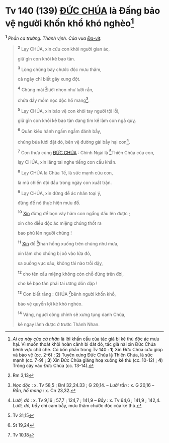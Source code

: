 # Tv 140 (139) [ĐỨC CHÚA]() là Đấng bảo vệ người khốn khổ khó nghèo[^1-3fb06250-7b09-4f3b-9ea1-30ac752078f1]
<sup><b>1</b></sup> *Phần ca trưởng. Thánh vịnh. Của vua [Đa-vít]().*

> <sup><b>2</b></sup> Lạy CHÚA, xin cứu con khỏi người gian ác,
>
> giữ gìn con khỏi kẻ bạo tàn.
>
> <sup><b>3</b></sup> Lòng chúng bày chước độc mưu thâm,
>
> cả ngày chỉ biết gây xung đột.
>
> <sup><b>4</b></sup> Chúng mài [^1@-3fb06250-7b09-4f3b-9ea1-30ac752078f1]lưỡi nhọn như lưỡi rắn,
>
> chứa đầy mồm nọc độc hổ mang[^2-3fb06250-7b09-4f3b-9ea1-30ac752078f1].
>
> <sup><b>5</b></sup> Lạy CHÚA, xin bảo vệ con khỏi tay người tội lỗi,
>
> giữ gìn con khỏi kẻ bạo tàn đang tìm kế làm con ngã quỵ.
>
> <sup><b>6</b></sup> Quân kiêu hãnh ngấm ngầm đánh bẫy,
>
> chúng bủa lưới đặt dò, bên vệ đường gài bẫy hại con[^3-3fb06250-7b09-4f3b-9ea1-30ac752078f1].
>
> <sup><b>7</b></sup> Con thưa cùng [ĐỨC CHÚA]() : Chính Ngài là [^2@-3fb06250-7b09-4f3b-9ea1-30ac752078f1]Thiên Chúa của con,
>
> lạy CHÚA, xin lắng tai nghe tiếng con cầu khẩn.
>
> <sup><b>8</b></sup> Lạy CHÚA là Chúa Tể, là sức mạnh cứu con,
>
> là mũ chiến đội đầu trong ngày con xuất trận.
>
> <sup><b>9</b></sup> Lạy CHÚA, xin đừng để ác nhân toại ý,
>
> đừng để nó thực hiện mưu đồ.
>
> <sup><b>10</b></sup> [Xin]() đừng để bọn vây hãm con ngẩng đầu lên được ;
>
> xin cho điều độc ác miệng chúng thốt ra
>
> bao phủ lên người chúng !
>
> <sup><b>11</b></sup> [Xin]() đổ [^3@-3fb06250-7b09-4f3b-9ea1-30ac752078f1]than hồng xuống trên chúng như mưa,
>
> xin làm cho chúng bị xô vào lửa đỏ,
>
> sa xuống vực sâu, không tài nào trỗi dậy,
>
> <sup><b>12</b></sup> cho tên xấu miệng không còn chỗ đứng trên đời,
>
> cho kẻ bạo tàn phải tai ương dồn dập !
>
> <sup><b>13</b></sup> Con biết rằng : CHÚA [^4@-3fb06250-7b09-4f3b-9ea1-30ac752078f1]bênh người khốn khổ,
>
> bảo vệ quyền lợi kẻ khó nghèo.
>
> <sup><b>14</b></sup> Vâng, người công chính sẽ xưng tụng danh Chúa,
>
> kẻ ngay lành được ở trước Thánh Nhan.

[^1-3fb06250-7b09-4f3b-9ea1-30ac752078f1]: *Ai ca này của cá nhân* là lời khẩn cầu của tác giả bị kẻ thù độc ác mưu hại. Vì muốn thoát khỏi hoàn cảnh bi đát đó, tác giả nài xin Đức Chúa bênh vực chở che. Có bốn phần trong Tv 140 : **1**) Xin Đức Chúa cứu giúp và bảo vệ (cc. 2-6) ; **2**) Tuyên xưng Đức Chúa là Thiên Chúa, là sức mạnh (cc. 7-9) ; **3**) Xin Đức Chúa giáng hoạ xuống kẻ thù (cc. 10-12) ; **4**) Trông cậy vào Đức Chúa (cc. 13-14).
[^2-3fb06250-7b09-4f3b-9ea1-30ac752078f1]: *Nọc độc* : x. Tv 58,5 ; Đnl 32,24.33 ; G 20,14. – *Lưỡi rắn* : x. G 20,16 – *Rắn, hổ mang* : x. Cn 23,32.
[^3-3fb06250-7b09-4f3b-9ea1-30ac752078f1]: *Lưới, dò* : x. Tv 9,16 ; 57,7 ; 124,7 ; 141,9 – *Bẫy* : x. Tv 64,6 ; 141,9 ; 142,4. *Lưới, dò, bẫy* chỉ cạm bẫy, mưu thâm chước độc của kẻ thù.
[^1@-3fb06250-7b09-4f3b-9ea1-30ac752078f1]: Rm 3,13
[^2@-3fb06250-7b09-4f3b-9ea1-30ac752078f1]: Tv 31,15
[^3@-3fb06250-7b09-4f3b-9ea1-30ac752078f1]: St 19,24
[^4@-3fb06250-7b09-4f3b-9ea1-30ac752078f1]: Tv 10,18